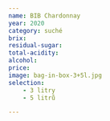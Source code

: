 ```yaml
---
name: BIB Chardonnay
year: 2020
category: suché
brix: 
residual-sugar: 
total-acidity: 
alcohol: 
price:  
image: bag-in-box-3+5l.jpg 
selection:
    - 3 litry
    - 5 litrů

---
```


